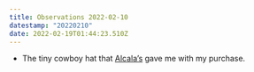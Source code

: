 ```yaml
---
title: Observations 2022-02-10
datestamp: "20220210"
date: 2022-02-19T01:44:23.510Z
---
```

- The tiny cowboy hat that [Alcala’s](https://www.alcalas.com/) gave me with my purchase.